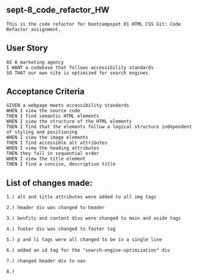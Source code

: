 ## sept-8_code_refactor_HW

```
This is the code refactor for bootcampspot 01 HTML CSS Git: Code Refactor assignment.
```

## User Story

```
AS A marketing agency
I WANT a codebase that follows accessibility standards
SO THAT our own site is optimized for search engines
```

## Acceptance Criteria

```
GIVEN a webpage meets accessibility standards
WHEN I view the source code
THEN I find semantic HTML elements
WHEN I view the structure of the HTML elements
THEN I find that the elements follow a logical structure independent of styling and positioning
WHEN I view the image elements
THEN I find accessible alt attributes
WHEN I view the heading attributes
THEN they fall in sequential order
WHEN I view the title element
THEN I find a concise, descriptive title
```

## List of changes made:

    1.) alt and title attributes were added to all img tags

    2.) header div was changed to header

    3.) benfits and content divs were changed to main and aside tags

    4.) footer div was changed to footer tag

    5.) p and li tags were all changed to be in a single line

    6.) added an id tag for the "search-engine-optimization" div

    7.) changed header div to nav

    8.) 